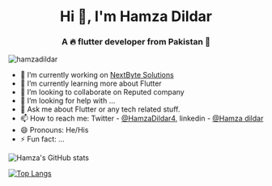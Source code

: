 <h1 align="center">Hi 👋, I'm Hamza Dildar</h1>
<h3 align="center">A 🔥 flutter developer from Pakistan 🌟</h3>
<p align="left"> <img src="https://komarev.com/ghpvc/?username=hamzadildar" alt="hamzadildar" /> </p>

- 🔭 I’m currently working on [NextByte Solutions](https://nextbytesolutions.com/)
- 🌱 I’m currently learning more about Flutter
- 👯 I’m looking to collaborate on Reputed company
- 🤔 I’m looking for help with ...
- 💬 Ask me about Flutter or any tech related stuff.
- 📫 How to reach me: Twitter - [@HamzaDildar4](https://twitter.com/HamzaDildar4), linkedin - [@Hamza dildar](https://www.linkedin.com/in/hamza-dildar-888-hd/)
- 😄 Pronouns: He/His
- ⚡ Fun fact: ...

![Hamza's GitHub stats](https://github-readme-stats.vercel.app/api?username=Hamzadildar&theme=dark&show_icons=true&title_color=ffffff&icon_color=bb2acf&text_color=daf7dc)


[![Top Langs](https://github-readme-stats.vercel.app/api/top-langs/?username=hamzadildar&layout=compact)](https://github.com/hamzadildar/github-readme-stats)

